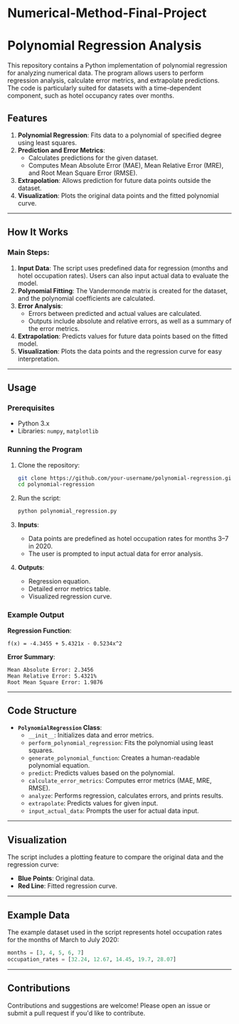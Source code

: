 # Numerical-Method-Final-Project

# Polynomial Regression Analysis

This repository contains a Python implementation of polynomial regression for analyzing numerical data. The program allows users to perform regression analysis, calculate error metrics, and extrapolate predictions. The code is particularly suited for datasets with a time-dependent component, such as hotel occupancy rates over months.

## Features
1. **Polynomial Regression**: Fits data to a polynomial of specified degree using least squares.
2. **Prediction and Error Metrics**:
   - Calculates predictions for the given dataset.
   - Computes Mean Absolute Error (MAE), Mean Relative Error (MRE), and Root Mean Square Error (RMSE).
3. **Extrapolation**: Allows prediction for future data points outside the dataset.
4. **Visualization**: Plots the original data points and the fitted polynomial curve.

---

## How It Works
### Main Steps:
1. **Input Data**: The script uses predefined data for regression (months and hotel occupation rates). Users can also input actual data to evaluate the model.
2. **Polynomial Fitting**: The Vandermonde matrix is created for the dataset, and the polynomial coefficients are calculated.
3. **Error Analysis**: 
   - Errors between predicted and actual values are calculated.
   - Outputs include absolute and relative errors, as well as a summary of the error metrics.
4. **Extrapolation**: Predicts values for future data points based on the fitted model.
5. **Visualization**: Plots the data points and the regression curve for easy interpretation.

---

## Usage
### Prerequisites
- Python 3.x
- Libraries: `numpy`, `matplotlib`

### Running the Program
1. Clone the repository:
   ```bash
   git clone https://github.com/your-username/polynomial-regression.git
   cd polynomial-regression
   ```
2. Run the script:
   ```bash
   python polynomial_regression.py
   ```

3. **Inputs**:
   - Data points are predefined as hotel occupation rates for months 3–7 in 2020.
   - The user is prompted to input actual data for error analysis.

4. **Outputs**:
   - Regression equation.
   - Detailed error metrics table.
   - Visualized regression curve.

### Example Output
**Regression Function**:
```plaintext
f(x) = -4.3455 + 5.4321x - 0.5234x^2
```

**Error Summary**:
```plaintext
Mean Absolute Error: 2.3456
Mean Relative Error: 5.4321%
Root Mean Square Error: 1.9876
```

---

## Code Structure
- **`PolynomialRegression` Class**:
  - `__init__`: Initializes data and error metrics.
  - `perform_polynomial_regression`: Fits the polynomial using least squares.
  - `generate_polynomial_function`: Creates a human-readable polynomial equation.
  - `predict`: Predicts values based on the polynomial.
  - `calculate_error_metrics`: Computes error metrics (MAE, MRE, RMSE).
  - `analyze`: Performs regression, calculates errors, and prints results.
  - `extrapolate`: Predicts values for given input.
  - `input_actual_data`: Prompts the user for actual data input.

---

## Visualization
The script includes a plotting feature to compare the original data and the regression curve:
- **Blue Points**: Original data.
- **Red Line**: Fitted regression curve.

---

## Example Data
The example dataset used in the script represents hotel occupation rates for the months of March to July 2020:
```python
months = [3, 4, 5, 6, 7]
occupation_rates = [32.24, 12.67, 14.45, 19.7, 28.07]
```

---

## Contributions
Contributions and suggestions are welcome! Please open an issue or submit a pull request if you'd like to contribute.
